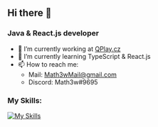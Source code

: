 ## Hi there 👋
### Java & React.js developer

- 🔭 I’m currently working at [QPlay.cz](https://qplay.cz/)
- 🌱 I’m currently learning TypeScript & React.js
- 📫 How to reach me:
  - Mail: Math3wMail@gmail.com
  - Discord: Math3w#9695


### My Skills:
[![My Skills](https://skillicons.dev/icons?i=git,java,mysql,idea,js,ts,react,html,css,materialui,vite,vscode,py)](https://github.com/1Math3w)
